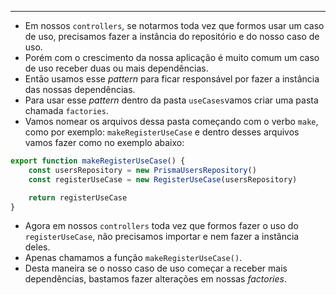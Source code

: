 ___
- Em nossos `controllers`, se notarmos toda vez que formos usar um caso de uso, precisamos fazer a instância do repositório e do nosso caso de uso.
- Porém com o crescimento da nossa aplicação é muito comum um caso de uso receber duas ou mais dependências.
- Então usamos esse *pattern* para ficar responsável por fazer a instância das nossas dependências.
- Para usar esse *pattern* dentro da pasta `useCases`vamos criar uma pasta chamada `factories`.
- Vamos nomear os arquivos dessa pasta começando com o verbo `make`, como por exemplo: `makeRegisterUseCase` e dentro desses arquivos vamos fazer como no exemplo abaixo:
```ts
export function makeRegisterUseCase() {
	const usersRepository = new PrismaUsersRepository()
	const registerUseCase = new RegisterUseCase(usersRepository)

	return registerUseCase
}
```
- Agora em nossos `controllers` toda vez que formos fazer o uso do `registerUseCase`, não precisamos importar e nem fazer a instância deles.
- Apenas chamamos a função `makeRegisterUseCase()`.
- Desta maneira se o nosso caso de uso começar a receber mais dependências, bastamos fazer alterações em nossas *factories*.
